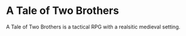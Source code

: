 A Tale of Two Brothers
======================

A Tale of Two Brothers is a tactical RPG with a realsitic medieval setting.